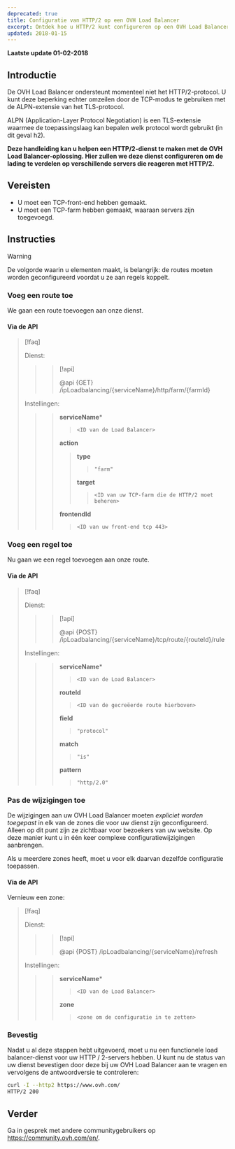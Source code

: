 ```yaml
---
deprecated: true
title: Configuratie van HTTP/2 op een OVH Load Balancer
excerpt: Ontdek hoe u HTTP/2 kunt configureren op een OVH Load Balancer
updated: 2018-01-15
---
```


**Laatste update 01-02-2018**

## Introductie

De OVH Load Balancer ondersteunt momenteel niet het HTTP/2-protocol. U kunt deze beperking echter omzeilen door de TCP-modus te gebruiken met de ALPN-extensie van het TLS-protocol.


ALPN (Application-Layer Protocol Negotiation) is een TLS-extensie waarmee de toepassingslaag kan bepalen welk protocol wordt gebruikt (in dit geval h2).

**Deze handleiding kan u helpen een HTTP/2-dienst te maken met de OVH Load Balancer-oplossing. Hier zullen we deze dienst configureren om de lading te verdelen op verschillende servers die reageren met HTTP/2.**


## Vereisten

- U moet een TCP-front-end hebben gemaakt.
- U moet een TCP-farm hebben gemaakt, waaraan servers zijn toegevoegd.


## Instructies

> [!warning]
>
> De volgorde waarin u elementen maakt, is belangrijk: de routes moeten worden geconfigureerd voordat u ze aan regels koppelt.
> 


### Voeg een route toe

We gaan een route toevoegen aan onze dienst. 


#### Via de API

> [!faq]
>
> Dienst:
>
>> > [!api]
>> >
>> > @api {GET} /ipLoadbalancing/{serviceName}/http/farm/{farmId}
>> >
>>
>
> Instellingen:
>
>> > **serviceName***
>> >
>> >> `<ID van de Load Balancer>`
>> >
>> > **action**
>> >
>> >> **type**
>> >> >
>> >> > `"farm"`
>> >>
>> >> **target**
>> >> >
>> >> > `<ID van uw TCP-farm die de HTTP/2 moet beheren>`
>> >
>> > **frontendId**
>> >
>> >> `<ID van uw front-end tcp 443>`
>


### Voeg een regel toe

Nu gaan we een regel toevoegen aan onze route. 



#### Via de API

> [!faq]
>
> Dienst:
>
>> > [!api]
>> >
>> > @api {POST} /ipLoadbalancing/{serviceName}/tcp/route/{routeId}/rule
>> >
>>
>
> Instellingen:
>
>> > **serviceName***
>> >
>> >> `<ID van de Load Balancer>`
>> >
>> > **routeId**
>> >
>> >> `<ID van de gecreëerde route hierboven>`
>> >
>> > **field**
>> >
>> >> `"protocol"`
>> >
>> > **match**
>> >
>> >> `"is"`
>> >
>> > **pattern**
>> >
>> >> `"http/2.0"`
>


### Pas de wijzigingen toe

De wijzigingen aan uw OVH Load Balancer moeten *expliciet worden toegepast* in elk van de zones die voor uw dienst zijn geconfigureerd. Alleen op dit punt zijn ze zichtbaar voor bezoekers van uw website. Op deze manier kunt u in één keer complexe configuratiewijzigingen aanbrengen.

Als u meerdere zones heeft, moet u voor elk daarvan dezelfde configuratie toepassen.


#### Via de API

Vernieuw een zone:

> [!faq]
>
> Dienst:
>
>> > [!api]
>> >
>> > @api {POST} /ipLoadbalancing/{serviceName}/refresh
>> >
>>
>
> Instellingen:
>
>> > **serviceName***
>> >
>> >> `<ID van de Load Balancer>`
>> >
>> > **zone**
>> >
>> >> `<zone om de configuratie in te zetten>`
>

### Bevestig

Nadat u al deze stappen hebt uitgevoerd, moet u nu een functionele load balancer-dienst voor uw HTTP / 2-servers hebben. U kunt nu de status van uw dienst bevestigen door deze bij uw OVH Load Balancer aan te vragen en vervolgens de antwoordversie te controleren:

```bash
curl -I --http2 https://www.ovh.com/
HTTP/2 200
```

## Verder

Ga in gesprek met andere communitygebruikers op <https://community.ovh.com/en/>.
